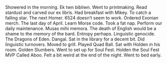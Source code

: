 Showered in the morning. Ek twn bibliwn. Went to printmaking. Read stardust and carved our ex libris. Had breakfast with Mikey. To catch a falling star. The next Homer. 6524 doesn’t seem to work. Ordered Exonian merch. The last day of April. Learn Morse code. Took a fat nap. Perform our daily maintenance. Musas mihi memora. The death of English would be a shame to the memory of the bard. Entropy perhaps. Linguistic genocide. The Dragons of Eden. Dangal. Sat in the library for a decent bit. Did linguistic turnovers. Moved to grill. Played Quad Ball. Sat with Holden in his room. Golden Slumbers. Went to set up for Soul Fest. Holden the Soul Fest MVP Called Aboo. Felt a bit weird at the end of the night. Went to bed early.
